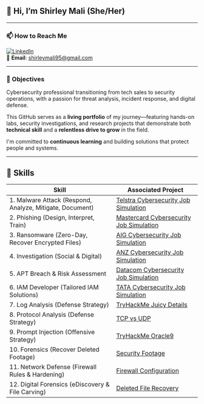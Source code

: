 ## 👋 Hi, I’m Shirley Mali (She/Her)

---

### 📫 How to Reach Me

[![LinkedIn](https://img.shields.io/badge/LinkedIn-Connect-blue?logo=linkedin)](https://www.linkedin.com/in/shirley-mali-a5449019b/)  
📧 **Email**: shirleymali95@gmail.com

---

### 🎯 Objectives

Cybersecurity professional transitioning from tech sales to security operations, with a passion for threat analysis, incident response, and digital defense.

This GitHub serves as a **living portfolio** of my journey—featuring hands-on labs, security investigations, and research projects that demonstrate both **technical skill** and a **relentless drive to grow** in the field.

I'm committed to **continuous learning** and building solutions that protect people and systems.

---


## 🧠 Skills

| Skill | Associated Project |
|-------|--------------------|
|1. Malware Attack (Respond, Analyze, Mitigate, Document) | [Telstra Cybersecurity Job Simulation](#) |
|2. Phishing (Design, Interpret, Train) | [Mastercard Cybersecurity Job Simulation](https://github.com/Shirmali/Mastercard-Cybersecurity-Job-Simulation) |
|3. Ransomware (Zero-Day, Recover Encrypted Files) | [AIG Cybersecurity Job Simulation](https://github.com/Shirmali/Zero-Day-Exploit-Bypassing-Ransomware-AIG) |
|4. Investigation (Social & Digital) | [ANZ Cybersecurity Job Simulation](#) |
|5. APT Breach & Risk Assessment | [Datacom Cybersecurity Job Simulation](https://github.com/Shirmali/Datacom-Cyber-Security-Job-Simulation) |
|6. IAM Developer (Tailored IAM Solutions) | [TATA Cybersecurity Job Simulation](#) |
|7. Log Analysis (Defense Strategy) | [TryHackMe Juicy Details](https://github.com/Shirmali/TryHackMe-Juicy-Room) |
|8. Protocol Analysis (Defense Strategy) | [TCP vs UDP](https://github.com/Shirmali/TCP-vs-UDP-Protocols/blob/main/README.md) |
|9. Prompt Injection (Offensive Strategy) | [TryHackMe Oracle9](https://github.com/Shirmali/Prompt-Injection/tree/main) |
|10. Forensics (Recover Deleted Footage) | [Security Footage](https://github.com/Shirmali/Forensics-Security-Footage) |
|11. Network Defense (Firewall Rules & Hardening) | [Firewall Configuration](https://github.com/Shirmali/Firewall-Configuration) |
|12. Digital Forensics (eDiscovery & File Carving) | [Deleted File Recovery](https://github.com/Shirmali/Deleted-File-Recovery) |







<!---
Shirmali/Shirmali is a ✨ special ✨ repository because its `README.md` (this file) appears on your GitHub profile.
You can click the Preview link to take a look at your changes.
--->
